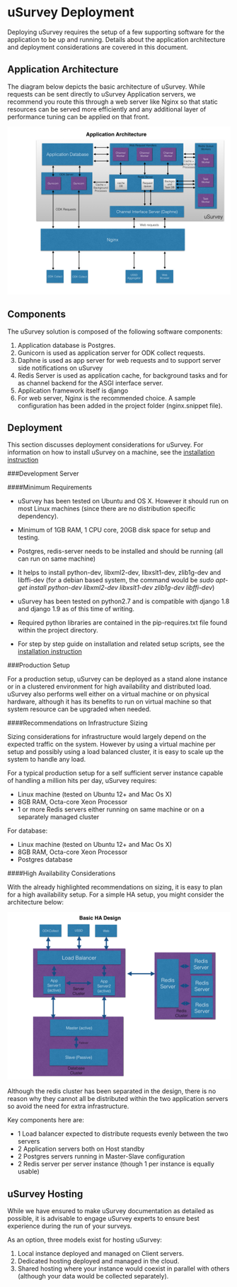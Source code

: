 uSurvey Deployment
==================

Deploying uSurvey requires the setup of a few supporting software for the application to be up and running. Details about the application architecture and deployment considerations are covered in this document.

Application Architecture
------------------------

The diagram below depicts the basic architecture of uSurvey. While requests can be sent directly to uSurvey Application servers, we recommend you route this through a web server like Nginx so that static resources can be served more efficiently and any additional layer of performance tuning can be applied on that front.
 
![uSurvey Architecture](./uSurvey-Software-Architecture.jpg)

Components
----------
The uSurvey solution is composed of the following software components:

1. Application database is Postgres.
2. Gunicorn is used as application server for ODK collect requests.
3. Daphne is used as app server for web requests and to support server side notifications on uSurvey
4. Redis Server is used as application cache, for background tasks and for as channel backend for the ASGI interface server.
5. Application framework itself is django 
6. For web server, Nginx is the recommended choice. A sample configuration has been added in the project folder (nginx.snippet file).

Deployment
----------

This section discusses deployment considerations for uSurvey. For information on how to install uSurvey on a machine, see the [installation instruction](./installation.md "Installation Instruction")

###Development Server

####Minimum Requirements


* uSurvey has been tested on Ubuntu and OS X. However it should run on most Linux machines (since there are no distribution specific dependency).

* Minimum of 1GB RAM, 1 CPU core, 20GB disk space for setup and testing.

* Postgres, redis-server needs to be installed and should be running (all can run on same machine)

* It helps to install python-dev, libxml2-dev, libxslt1-dev, zlib1g-dev and libffi-dev (for a debian based system, the command would be *sudo apt-get install python-dev libxml2-dev libxslt1-dev zlib1g-dev libffi-dev*)

* uSurvey has been tested on python2.7 and is compatible with django 1.8 and django 1.9 as of this time of writing. 

* Required python libraries are contained in the pip-requires.txt file found within the project directory.

* For step by step guide on installation and related setup scripts, see the [installation instruction](./installation.md "Installation Instruction")


###Production Setup

For a production setup, uSurvey can be deployed as a stand alone instance or in a clustered environment for high availability and distributed load. uSurvey also performs well either on a virtual machine or on physical hardware, although it has its benefits to run on virtual machine so that system resource can be upgraded when needed.
  
####Recommendations on Infrastructure Sizing
  
Sizing considerations for infrastructure would largely depend on the expected traffic on the system. However by using a virtual machine per setup and possibly using a load balanced cluster, it is easy to scale up the system to handle any load.
 
For a typical production setup for a self sufficient server instance capable of handling a million hits per day, uSurvey requires:
 
* Linux machine (tested on Ubuntu 12+ and Mac Os X)
* 8GB RAM, Octa-core Xeon Processor
* 1 or more Redis servers either running on same machine or on a separately managed cluster

For database:

* Linux machine (tested on Ubuntu 12+ and Mac Os X)
* 8GB RAM, Octa-core Xeon Processor
* Postgres database


####High Availability Considerations

With the already highlighted recommendations on sizing, it is easy to plan for a high availability setup. For a simple HA setup, you might consider the architecture below:


![Deployment Architecture](./uSurvey-Deployment-Architecture.jpg)

Although the redis cluster has been separated in the design, there is no reason why they cannot all be distributed within the two application servers so avoid the need for extra infrastructure.  

Key components here are:

* 1 Load balancer expected to distribute requests evenly between the two servers 
* 2 Application servers both on Host standby
* 2 Postgres servers running in Master-Slave configuration
* 2 Redis server per server instance (though 1 per instance is equally usable)

  
  
uSurvey Hosting
---------------

While we have ensured to make uSurvey documentation as detailed as possible, it is advisable to engage uSurvey experts to ensure best experience during the run of your surveys.
  
As an option, three models exist for hosting uSurvey:
  
1. Local instance deployed and managed on Client servers.
2. Dedicated hosting deployed and managed in the cloud.
3. Shared hosting where your instance would coexist in parallel with others (although your data would be collected separately).
   